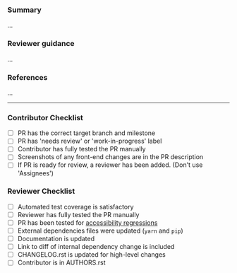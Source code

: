 <!--
Using the PR template:
 1. Following guidance below, replace …'s with your own words
 2. After saving the PR, tick of completed checklist items
 3. Skip checklist items that aren't applicable
-->

### Summary
<!--
 * description of the change
 * manual verification steps performed
 * screenshots if the PR affects the UI
-->

…

### Reviewer guidance
<!--
 * how can a reviewer test these changes?
 * are there any risky areas that deserve extra testing
-->

…

### References
<!--
 * references to related issues and PRs
 * links to mockups or specs for new features
 * links to the diffs for any dependency updates, e.g. in iceqube or the perseus plugin
-->

…

----

### Contributor Checklist

- [ ] PR has the correct target branch and milestone
- [ ] PR has 'needs review' or 'work-in-progress' label
- [ ] Contributor has fully tested the PR manually
- [ ] Screenshots of any front-end changes are in the PR description
- [ ] If PR is ready for review, a reviewer has been added. (Don't use 'Assignees')

### Reviewer Checklist

- [ ] Automated test coverage is satisfactory
- [ ] Reviewer has fully tested the PR manually
- [ ] PR has been tested for [accessibility regressions](http://kolibri.readthedocs.io/en/develop/dev/manual_testing.html#accessibility-a11y-testing)
- [ ] External dependencies files were updated (`yarn` and `pip`)
- [ ] Documentation is updated
- [ ] Link to diff of internal dependency change is included
- [ ] CHANGELOG.rst is updated for high-level changes
- [ ] Contributor is in AUTHORS.rst
